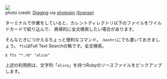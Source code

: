 <!-- title: ワイルドカードで全文検索するコマンド -->

![](https://40.media.tumblr.com/c7f7c96947497cb65eb2e1758a9cad97/tumblr_inline_nnujv0g1rF1qhwl24_540.jpg)  
photo credit: <a href="http://www.flickr.com/photos/8106459@N07/4061992701">Digging</a> via <a href="http://photopin.com">photopin</a> <a href="https://creativecommons.org/licenses/by/2.0/">(license)</a>

ターミナルで作業をしていると、カレントディレクトリ以下のファイルをワイルドカードで絞り込んで、
再帰的に全文検索したい場合があります。

そんなときにつかえるちょっと便利なコマンド。`.bashrc`にでも書いておきましょう。
`fts`はFull Text Searchの略です。全文検索。

<!--
function fts() {
  find . -name "*.$1" -print | xargs grep "$2"
}
-->

<script src="https://gist.github.com/mozamimy/f0dd0907287cd4049e91.js"></script>

```
$ fts "*.rb" "alice"
```

上述の利用例は、文字列「`alice`」を持つRubyのソースファイルをピックアップします。

